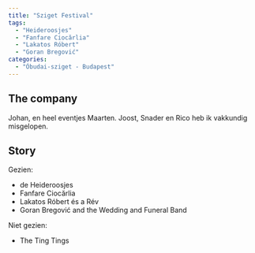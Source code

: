 ```yaml
---
title: "Sziget Festival"
tags:
  - "Heideroosjes"
  - "Fanfare Ciocărlia"
  - "Lakatos Róbert"
  - "Goran Bregović"
categories:
  - "Óbudai-sziget - Budapest"
---
```

The company
-----------
Johan, en heel eventjes Maarten. Joost, Snader en Rico heb ik vakkundig misgelopen.

Story
-----
Gezien:

* de Heideroosjes
* Fanfare Ciocărlia
* Lakatos Róbert és a Rév
* Goran Bregović and the Wedding and Funeral Band

Niet gezien:

* The Ting Tings
